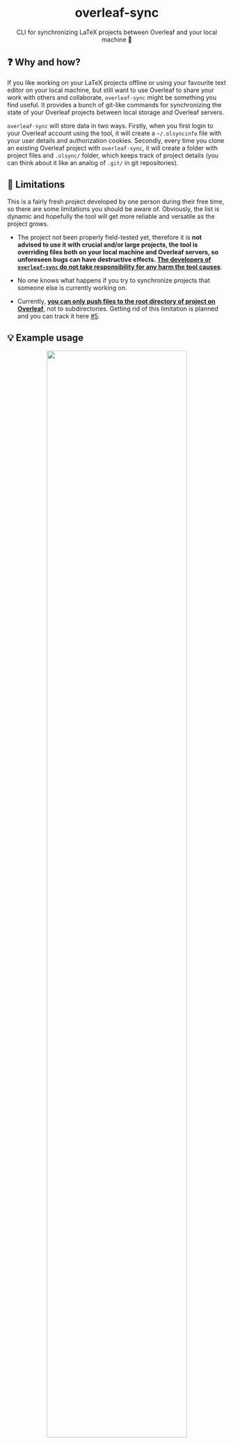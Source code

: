 <h1 align="center">overleaf-sync</h1>

<p align="center">CLI for synchronizing LaTeX projects between Overleaf and your local machine 🦀 </p>

## ❓ Why and how?

If you like working on your LaTeX projects offline or using your favourite text editor on your local machine,
but still want to use Overleaf to share your work with others and collaborate, `overleaf-sync` might be something you
find useful. It provides a bunch of git-like commands for synchronizing the state of your Overleaf projects between
local storage and Overleaf servers.

`overleaf-sync` will store data in two ways. Firstly, when you first login to your Overleaf account using the tool, it will create a `~/.olsyncinfo`
file with your user details and authorization cookies. Secondly, every time you clone an existing Overleaf project with `overleaf-sync`, it will create a folder with project files
and `.olsync/` folder, which keeps track of project details (you can think about it like an analog of `.git/` in git repositories).

## 🌱 Limitations

This is a fairly fresh project developed by one person during their free time, so there are some limitations you should be aware of.
Obviously, the list is dynamic and hopefully the tool will get more reliable and versatile as the project grows.

- The project not been properly field-tested yet, therefore it is **not advised to use it with crucial and/or large projects, the tool is overriding
  files both on your local machine and Overleaf servers, so unforeseen bugs can have destructive effects. <ins>The developers of `overleaf-sync` do not take
  responsibility for any harm the tool causes</ins>**.

- No one knows what happens if you try to synchronize projects that someone else is currently working on.

- Currently, **<ins>you can only push files to the root directory of project on Overleaf</ins>**, not to subdirectories. Getting rid of this limitation is planned and you can track it here [#5](https://github.com/km1chno/overleaf-sync-rs/issues/5).

## 💡 Example usage

<p align="center">
  <img 
    style="width: 80%;"
    src="https://github.com/user-attachments/assets/ab3c9848-7b14-4ce3-9ade-caf66a7c76af"/>
</p>

## 📦 Dependencies

Make you have `python` and `pipx`, **nightly** `rustc >= 1.81.0-nightly` with `cargo` and `google-chrome` (used for login to Overleaf via the tool) on your system.

## 🚀 Installation

#### Build from source

```
git clone git@github.com:km1chno/overleaf-sync-rs.git
cd overleaf-sync-rs
./install.sh
```

#### AUR

By the way, `overleaf-sync` is available on AUR repository. You can install it using your favourite AUR client like `yay` or `aura`.

```
aura -A overleaf-sync
```

## ⚙️ Features

`olsync` consists of several subcommands for authorization and interacting with Overleaf projects.

#### whoami

```
➜ olsync whoami --help
Print current session info

Usage: olsync whoami
```

#### login

```
➜ olsync login --help
Log into Overleaf account

Usage: olsync login
```

#### logout

```
➜ olsync logout --help
Log out of currently used Overleaf account

Usage: olsync logout
```

#### clone

```
➜ olsync --help clone
Clone remote project

Usage: olsync clone [OPTIONS]

Options:
  -n, --name <name>  Project name
  -i, --id <id>      Project id
```

#### pull

```
➜ olsync pull --help
Override local state with remote project

Usage: olsync pull [OPTIONS]

Options:
      --no-backup  Skip creating backup of local state before pulling
      --force      Skip confirm prompt
```

#### push

```
➜ olsync push --help
Push local files to remote project

Usage: olsync push [OPTIONS] <files>...

Arguments:
  <files>...  List of files to push

Options:
      --force  Skip confirm prompt
```

## 🤝 Feedback and contribution

We hope you like `overleaf-sync`, but if you have some ideas how the project could grow further, or want to contribute yourself,
feel free to open an issue or pull request with your propositions. The maintainers will be more than happy (in 99% of cases) to hear you out!

## 📋 License

`overleaf-sync` is licensed under the [MIT License](LICENSE).
